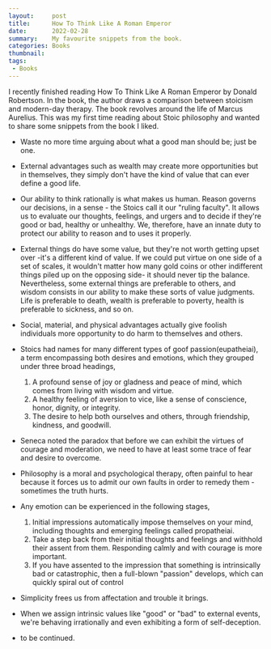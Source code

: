 ```yaml
---
layout:     post
title:      How To Think Like A Roman Emperor
date:       2022-02-28
summary:    My favourite snippets from the book.
categories: Books
thumbnail:
tags:
 - Books
---
```


I recently finished reading How To Think Like A Roman Emperor by Donald Robertson. 
In the book, the author draws a comparison between stoicism and modern-day therapy. The book revolves around the life of Marcus Aurelius. This was my first time reading about Stoic philosophy and wanted to share some snippets from the book I liked. 



* Waste no more time arguing about what a good man should be; just be one. 

* External advantages such as wealth may create more opportunities but in themselves, they simply don't have the kind of value that can ever define a good life. 

* Our ability to think rationally is what makes us human. Reason governs our decisions, in a sense - the Stoics call it our "ruling faculty". It allows us to evaluate our thoughts, feelings, and urgers and to decide if they're good or bad, healthy or unhealthy. We, therefore, have an innate duty to protect our ability to reason and to uses it properly. 

* External things do have some value, but they're not worth getting upset over -it's a different kind of value. If we could put virtue on one side of a set of scales, it wouldn't matter how many gold coins or other indifferent things piled up on the opposing side- it should never tip the balance. 
Nevertheless, some external things are preferable to others, and wisdom consists in our ability to make these sorts of value judgments. Life is preferable to death, wealth is preferable to poverty, health is preferable to sickness, and so on. 

* Social, material, and physical advantages actually give foolish individuals more opportunity to do harm to themselves and others. 

* Stoics had names for many different types of goof passion(eupatheiai), a term encompassing both desires and emotions, which they grouped under three broad headings, 
	1. A profound sense of joy or gladness and peace of mind, which comes from living with wisdom and virtue. 
	2. A healthy feeling of aversion to vice, like a sense of conscience, honor, dignity, or integrity.
	3. The desire to help both ourselves and others, through friendship, kindness, and goodwill.

* Seneca noted the paradox that before we can exhibit  the virtues of courage and moderation, we need to have at least some trace of fear and desire to overcome. 

* Philosophy is a moral and psychological therapy, often painful to hear because it forces us to admit our own faults in order to remedy them - sometimes the truth hurts. 

* Any emotion can be experienced in the following stages,
	1. Initial impressions automatically impose themselves on your mind, including thoughts and emerging feelings called propatheiai. 
	2. Take a step back from their initial thoughts and feelings and withhold their assent from them. Responding calmly and with courage is more important. 
	3. If you have assented to the impression that something is intrinsically bad or catastrophic, then a full-blown "passion" develops, which can quickly spiral out of control 

* Simplicity frees us from affectation and trouble it brings. 

* When we assign intrinsic values like "good" or "bad" to external events, we're behaving irrationally and even exhibiting a form of self-deception.

* to be continued. 
